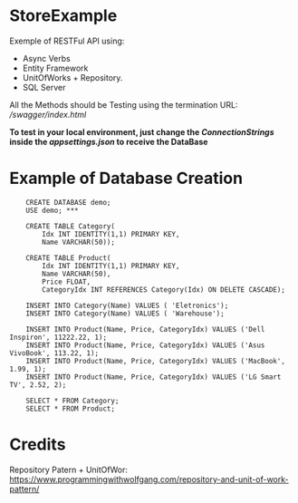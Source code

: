 # StoreExample
Exemple of RESTFul API using: 
* Async Verbs 
* Entity Framework
* UnitOfWorks + Repository. 
* SQL Server

All the Methods should be Testing using the termination URL: _/swagger/index.html_ 

**To test in your local environment, just change the _ConnectionStrings_ inside the _appsettings.json_ to receive the DataBase**

  # Example of Database Creation

```console
	CREATE DATABASE demo;
	USE demo; ***

	CREATE TABLE Category(
		Idx INT IDENTITY(1,1) PRIMARY KEY,
		Name VARCHAR(50));

	CREATE TABLE Product(
		Idx INT IDENTITY(1,1) PRIMARY KEY,
		Name VARCHAR(50),
		Price FLOAT,
		CategoryIdx INT REFERENCES Category(Idx) ON DELETE CASCADE);

	INSERT INTO Category(Name) VALUES ( 'Eletronics');
	INSERT INTO Category(Name) VALUES ( 'Warehouse');

	INSERT INTO Product(Name, Price, CategoryIdx) VALUES ('Dell Inspiron', 11222.22, 1);
	INSERT INTO Product(Name, Price, CategoryIdx) VALUES ('Asus VivoBook', 113.22, 1);
	INSERT INTO Product(Name, Price, CategoryIdx) VALUES ('MacBook', 1.99, 1);
	INSERT INTO Product(Name, Price, CategoryIdx) VALUES ('LG Smart TV', 2.52, 2);

	SELECT * FROM Category;
	SELECT * FROM Product;
```

# Credits
Repository Patern + UnitOfWor: https://www.programmingwithwolfgang.com/repository-and-unit-of-work-pattern/


